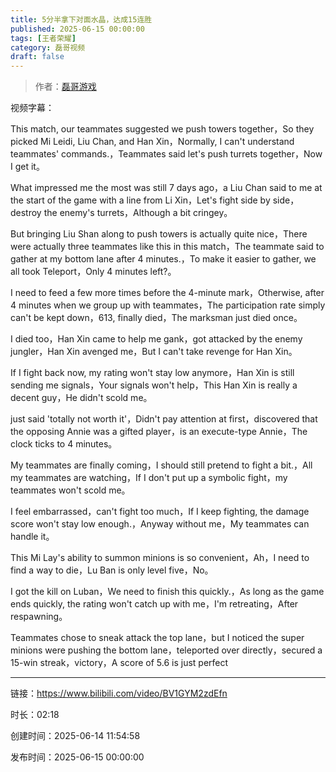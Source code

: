 ```yaml
---
title: 5分半拿下对面水晶，达成15连胜
published: 2025-06-15 00:00:00
tags: [王者荣耀]
category: 磊哥视频
draft: false
---
```



> 作者：[磊哥游戏](https://space.bilibili.com/268941858?spm_id_from=333.788.upinfo.head.click)

视频字幕：

This match, our teammates suggested we push towers together，So they picked Mi Leidi, Liu Chan, and Han Xin，Normally, I can't understand teammates' commands.，Teammates said let's push turrets together，Now I get it。

What impressed me the most was still 7 days ago，a Liu Chan said to me at the start of the game with a line from Li Xin，Let's fight side by side，destroy the enemy's turrets，Although a bit cringey。

But bringing Liu Shan along to push towers is actually quite nice，There were actually three teammates like this in this match，The teammate said to gather at my bottom lane after 4 minutes.，To make it easier to gather, we all took Teleport，Only 4 minutes left?。

I need to feed a few more times before the 4-minute mark，Otherwise, after 4 minutes when we group up with teammates，The participation rate simply can't be kept down，613, finally died，The marksman just died once。

I died too，Han Xin came to help me gank，got attacked by the enemy jungler，Han Xin avenged me，But I can't take revenge for Han Xin。

If I fight back now, my rating won't stay low anymore，Han Xin is still sending me signals，Your signals won't help，This Han Xin is really a decent guy，He didn't scold me。

just said 'totally not worth it'，Didn't pay attention at first，discovered that the opposing Annie was a gifted player，is an execute-type Annie，The clock ticks to 4 minutes。

My teammates are finally coming，I should still pretend to fight a bit.，All my teammates are watching，If I don't put up a symbolic fight，my teammates won't scold me。

I feel embarrassed，can't fight too much，If I keep fighting, the damage score won't stay low enough.，Anyway without me，My teammates can handle it。

This Mi Lay's ability to summon minions is so convenient，Ah，I need to find a way to die，Lu Ban is only level five，No。

I got the kill on Luban，We need to finish this quickly.，As long as the game ends quickly, the rating won't catch up with me，I'm retreating，After respawning。

Teammates chose to sneak attack the top lane，but I noticed the super minions were pushing the bottom lane，teleported over directly，secured a 15-win streak，victory，A score of 5.6 is just perfect

---

链接：https://www.bilibili.com/video/BV1GYM2zdEfn

时长：02:18

创建时间：2025-06-14 11:54:58

发布时间：2025-06-15 00:00:00
